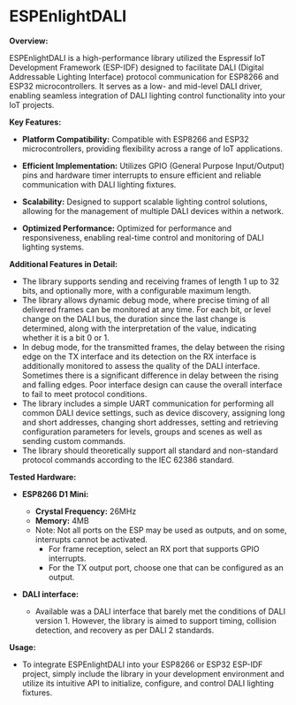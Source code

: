 
# ESPEnlightDALI

**Overview:**

ESPEnlightDALI is a high-performance library utilized the Espressif IoT Development Framework (ESP-IDF)
designed to facilitate DALI (Digital Addressable Lighting Interface) protocol communication for ESP8266 and ESP32 microcontrollers. 
It serves as a low- and mid-level DALI driver, enabling seamless integration of DALI lighting control functionality into your IoT projects.

**Key Features:**

- **Platform Compatibility:** Compatible with ESP8266 and ESP32 microcontrollers, providing flexibility across a range of IoT applications.

- **Efficient Implementation:** Utilizes GPIO (General Purpose Input/Output) pins and hardware timer interrupts to ensure efficient and reliable communication with DALI lighting fixtures.

- **Scalability:** Designed to support scalable lighting control solutions, allowing for the management of multiple DALI devices within a network.

- **Optimized Performance:** Optimized for performance and responsiveness, enabling real-time control and monitoring of DALI lighting systems.



**Additional Features in Detail:**
- The library supports sending and receiving frames of length 1 up to 32 bits, and optionally more, with a configurable maximum length.
- The library allows dynamic debug mode, where precise timing of all delivered frames can be monitored at any time. For each bit, or level change on the DALI bus, the duration since the last change is determined, along with the interpretation of the value, indicating whether it is a bit 0 or 1.
- In debug mode, for the transmitted frames, the delay between the rising edge on the TX interface and its detection on the RX interface is additionally monitored to assess the quality of the DALI interface. Sometimes there is a significant difference in delay between the rising and falling edges. Poor interface design can cause the overall interface to fail to meet protocol conditions.
- The library includes a simple UART communication for performing all common DALI device settings, such as device discovery, assigning long and short addresses,
changing short addresses, setting and retrieving configuration parameters for levels, groups and scenes as well as sending custom commands.
- The library should theoretically support all standard and non-standard protocol commands according to the IEC 62386 standard.

**Tested Hardware:**

- **ESP8266 D1 Mini:**
  - **Crystal Frequency:** 26MHz
  - **Memory:** 4MB
  - Note: Not all ports on the ESP may be used as outputs, and on some, interrupts cannot be activated.
    - For frame reception, select an RX port that supports GPIO interrupts.
    - For the TX output port, choose one that can be configured as an output.

- **DALI interface:**
  - Available was a DALI interface that barely met the conditions of DALI version 1. However, the library is aimed to support timing, collision detection, and recovery as per DALI 2 standards.


**Usage:**

- To integrate ESPEnlightDALI into your ESP8266 or ESP32 ESP-IDF project, simply include the library in your development environment and utilize its intuitive API to initialize, configure, and control DALI lighting fixtures.
